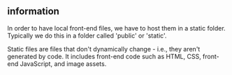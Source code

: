 ## information
In order to have local front-end files, we have to host them in a static folder. Typically we do this in a folder called 'public' or 'static'.

Static files are files that don't dynamically change - i.e., they aren't generated by code. It includes front-end code such as HTML, CSS, front-end JavaScript, and image assets.